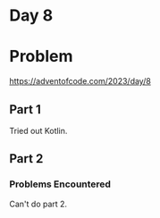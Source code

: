 # Day 8

# Problem

https://adventofcode.com/2023/day/8

## Part 1

Tried out Kotlin.

## Part 2

### Problems Encountered

Can't do part 2.